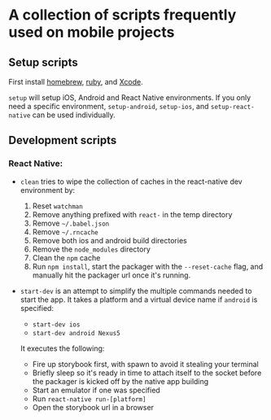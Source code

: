 # A collection of scripts frequently used on mobile projects

## Setup scripts

First install [homebrew][1], [ruby][3], and [Xcode][2]. 

`setup` will setup iOS, Android and React Native environments.
If you only need a specific environment, `setup-android`, `setup-ios`, and `setup-react-native` can be used individually.

## Development scripts

### React Native:

- `clean` tries to wipe the collection of caches in the react-native dev environment by:
  1. Reset `watchman`
  2. Remove anything prefixed with `react-` in the temp directory
  3. Remove `~/.babel.json`
  4. Remove `~/.rncache`
  5. Remove both ios and android build directories
  6. Remove the `node_modules` directory
  7. Clean the `npm` cache
  8. Run `npm install`, start the packager with the `--reset-cache` flag, and manually hit the packager url once it's running. 

- `start-dev` is an attempt to simplify the multiple commands needed to start the app. It takes a platform and a virtual device name if `android` is specified:
  - `start-dev ios`
  - `start-dev android Nexus5`
  
  It executes the following:

  - Fire up storybook first, with spawn to avoid it stealing your terminal
  - Briefly sleep so it's ready in time to attach itself to the socket before the packager is kicked off by the native app building
  - Start an emulator if one was specified
  - Run `react-native run-[platform]`
  - Open the storybook url in a browser


[1]: https://brew.sh/
[2]: https://developer.apple.com/xcode/
[3]: https://www.ruby-lang.org/en/

